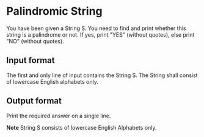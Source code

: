 # Palindromic String

You have been given a String S. You need to find and print whether this string is a palindrome or not. If yes, print "YES" (without quotes), else print "NO" (without quotes).

## Input format

The first and only line of input contains the String S. The String shall consist of lowercase English alphabets only.

## Output format

Print the required answer on a single line.

**Note** String S consists of lowercase English Alphabets only.
